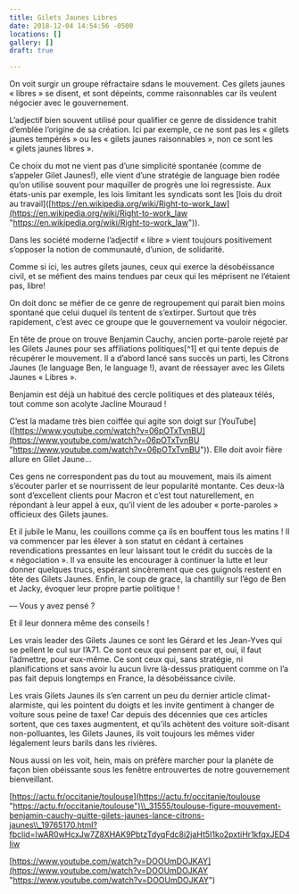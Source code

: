 ```yaml
---
title: Gilets Jaunes Libres
date: 2018-12-04 14:54:56 -0500
locations: []
gallery: []
draft: true

---
```

On voit surgir un groupe réfractaire sdans le mouvement. Ces gilets jaunes « libres »  se disent, et sont dépeints, comme raisonnables car ils veulent négocier avec le gouvernement.

L’adjectif bien souvent utilisé pour qualifier ce genre de dissidence trahit d’emblée l’origine de sa création. Ici par exemple, ce ne sont pas les « gilets jaunes tempérés » ou les « gilets jaunes raisonnables », non ce sont les « gilets jaunes libres ».

Ce choix du mot ne vient pas d’une simplicité spontanée (comme de s’appeler Gilet Jaunes!), elle vient d’une stratégie de language bien rodée qu’on utilise souvent pour maquiller de progrès une loi regressiste. Aux états-unis par exemple, les lois limitant les syndicats sont les \[lois du droit au travail\]([https://en.wikipedia.org/wiki/Right-to-work_law](https://en.wikipedia.org/wiki/Right-to-work_law "https://en.wikipedia.org/wiki/Right-to-work_law")).

Dans les société moderne l’adjectif « libre » vient toujours positivement s’opposer la notion de communauté, d’union, de solidarité. 

Comme si ici, les autres gilets jaunes, ceux qui exerce la désobéissance civil, et se méfient des mains tendues par ceux qui les méprisent ne l’étaient pas, libre! 

On doit donc se méfier de ce genre de regroupement qui parait bien moins spontané que celui duquel ils tentent de s’extirper. Surtout que très rapidement, c’est avec ce groupe que le gouvernement va vouloir négocier.

En tête de proue on trouve Benjamin Cauchy, ancien porte-parole rejeté par les Gilets Jaunes pour ses affiliations politiques\[^1\] et qui tente depuis de récupérer le mouvement. Il a d’abord lancé sans succès un parti, les Citrons Jaunes (le language Ben, le language !), avant de réessayer avec les Gilets Jaunes « Libres ». 

Benjamin est déjà un habitué des cercle politiques et des plateaux télés, tout comme son acolyte Jacline Mouraud !

C’est la madame très bien coiffée qui agite son doigt sur \[YouTube\]([https://www.youtube.com/watch?v=06pOTxTvnBU](https://www.youtube.com/watch?v=06pOTxTvnBU "https://www.youtube.com/watch?v=06pOTxTvnBU")). Elle doit avoir fière allure en Gilet Jaune…

Ces gens ne correspondent pas du tout au mouvement, mais ils aiment s’écouter parler et se nourrissent de leur popularité montante. Ces deux-là sont d’excellent clients pour Macron et c’est tout naturellement, en répondant à leur appel à eux, qu’il vient de les adouber « porte-paroles » officieux des Gilets jaunes. 

Et il jubile le Manu, les couillons comme ça ils en bouffent tous les matins ! Il va commencer par les élever à son statut en cédant à certaines revendications pressantes en leur laissant tout le crédit du succès de la « négociation ». Il va ensuite les encourager à continuer la lutte et leur donner quelques trucs, espérant sincèrement que ces guignols restent en tête des Gilets Jaunes. Enfin, le coup de grace, la chantilly sur l’égo de Ben et Jacky, évoquer leur propre partie politique !

— Vous y avez pensé ?

Et il leur donnera même des conseils !

Les vrais leader des Gilets Jaunes ce sont les Gérard et les Jean-Yves qui se pellent le cul sur l’A71. Ce sont ceux qui pensent par et, oui, il faut l’admettre, pour eux-même. Ce sont ceux qui, sans stratégie, ni planifications et sans avoir lu aucun livre là-dessus pratiquent comme on l’a pas fait depuis longtemps en France, la désobéissance civile. 

Les vrais Gilets Jaunes ils s’en carrent un peu du dernier article climat-alarmiste, qui les pointent du doigts et les invite gentiment à changer de voiture sous peine de taxe!  Car depuis des décennies que ces articles sortent, que ces taxes augmentent, et qu’ils achètent des voiture soit-disant non-polluantes,  les Gilets Jaunes, ils voit toujours les mêmes vider légalement leurs barils dans les rivières.

Nous aussi on les voit, hein, mais on préfère marcher pour la planète de façon bien obéissante sous les fenêtre entrouvertes de notre gouvernement bienveillant.

[https://actu.fr/occitanie/toulouse](https://actu.fr/occitanie/toulouse "https://actu.fr/occitanie/toulouse")\\_31555/toulouse-figure-mouvement-benjamin-cauchy-quitte-gilets-jaunes-lance-citrons-jaunes\\_19765170.html?fbclid=IwAR0wHcxJw7Z8XHAK9PbtzTdyqFdc8i2jaHt5I1ko2pxtiHr1kfqxJED4Iiw

[https://www.youtube.com/watch?v=DOOUmDOJKAY](https://www.youtube.com/watch?v=DOOUmDOJKAY "https://www.youtube.com/watch?v=DOOUmDOJKAY")